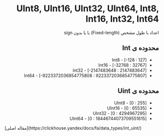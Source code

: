 <div dir="rtl" markdown="1">

# UInt8, UInt16, UInt32, UInt64, Int8, Int16, Int32, Int64

اعداد با طول مشخص (Fixed-length) با یا بدون sign


## محدوده ی Int

- Int8 - [-128 : 127]
- Int16 - [-32768 : 32767]
- Int32 - [-2147483648 : 2147483647]
- Int64 - [-9223372036854775808 : 9223372036854775807]

## محدوده ی Uint

- UInt8 - [0 : 255]
- UInt16 - [0 : 65535]
- UInt32 - [0 : 4294967295]
- UInt64 - [0 : 18446744073709551615]

</div>
[مقاله اصلی](https://clickhouse.yandex/docs/fa/data_types/int_uint/) <!--hide-->
